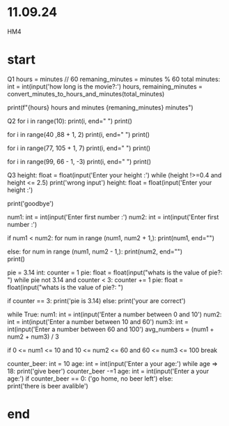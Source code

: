 # 11.09.24
HM4

# start
Q1
hours = minutes // 60
remaning_minutes = minutes % 60
total minutes: int = int(input('how long is the movie?:')
hours, remaining_minutes = convert_minutes_to_hours_and_minutes(total_minutes)

print(f"{hours} hours and minutes {remaning_minutes} minutes")

Q2
for i in range(10):
    print(i, end=" ")
print()  

for i in range(40 ,88 + 1, 2)
    print(i, end=" ")
print()  

for i in range(77, 105 + 1, 7)
   print(i, end=" ")
print()

for i in range(99, 66 - 1, -3)
     print(i, end=" ")
print()  

Q3
height: float = float(input('Enter your height :')
while (height !>=0.4 and height <= 2.5)
      print('wrong input')
      height: float = float(input('Enter your height :')
      
print('goodbye')    

num1: int = int(input('Enter first number :')
num2: int = int(input('Enter first number :')

if num1 < num2:
   for num in range (num1, num2 + 1,):
   print(num1, end="")

else:
  for num in range (num1, num2 - 1,):
   print(num2, end="")  
print()

pie = 3.14
int: counter = 1
pie: float = float(input("whats is the value of pie?: ")
while pie not 3.14 and counter < 3:
      counter += 1
      pie: float = float(input("whats is the value of pie?: ")

if counter == 3:
   print('pie is 3.14)
else:
   print('your are correct')

while True:
num1: int = int(input('Enter a number between 0 and 10') 
num2: int = int(input('Enter a number between 10 and 60')
num3: int = int(input('Enter a number between 60 and 100')
avg_numbers = (num1 + num2 + num3) / 3

if 0 <= num1 <= 10 and 10 <= num2 <= 60 and 60 <= num3 <= 100
   break

counter_beer: int = 10
age: int = int(input('Enter a your age:') 
while age => 18:
      print('give beer')
      counter_beer -=1
      age: int = int(input('Enter a your age:') 
if counter_beer == 0:
    ('go home, no beer left')
else:  
    print('there is beer avalible')

 # end
     

      
